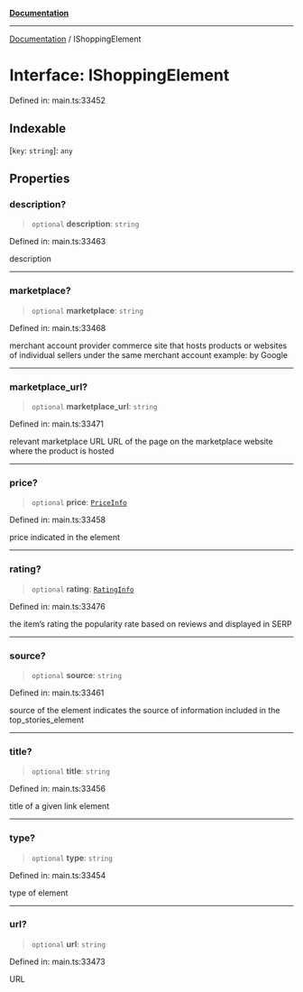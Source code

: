 [**Documentation**](../README.md)

***

[Documentation](../README.md) / IShoppingElement

# Interface: IShoppingElement

Defined in: main.ts:33452

## Indexable

\[`key`: `string`\]: `any`

## Properties

### description?

> `optional` **description**: `string`

Defined in: main.ts:33463

description

***

### marketplace?

> `optional` **marketplace**: `string`

Defined in: main.ts:33468

merchant account provider
commerce site that hosts products or websites of individual sellers under the same merchant account
example:
by Google

***

### marketplace\_url?

> `optional` **marketplace\_url**: `string`

Defined in: main.ts:33471

relevant marketplace URL
URL of the page on the marketplace website where the product is hosted

***

### price?

> `optional` **price**: [`PriceInfo`](../classes/PriceInfo.md)

Defined in: main.ts:33458

price indicated in the element

***

### rating?

> `optional` **rating**: [`RatingInfo`](../classes/RatingInfo.md)

Defined in: main.ts:33476

the item’s rating 
the popularity rate based on reviews and displayed in SERP

***

### source?

> `optional` **source**: `string`

Defined in: main.ts:33461

source of the element
indicates the source of information included in the top_stories_element

***

### title?

> `optional` **title**: `string`

Defined in: main.ts:33456

title of a given link element

***

### type?

> `optional` **type**: `string`

Defined in: main.ts:33454

type of element

***

### url?

> `optional` **url**: `string`

Defined in: main.ts:33473

URL
